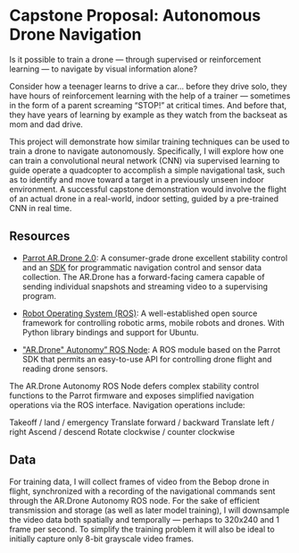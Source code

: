 # Capstone Proposal: Autonomous Drone Navigation

Is it possible to train a drone — through supervised or reinforcement learning — to navigate by visual information alone?

Consider how a teenager learns to drive a car... before they drive solo, they have hours of reinforcement learning with the help of a trainer — sometimes in the form of a parent screaming “STOP!” at critical times.  And before that, they have years of learning by example as they watch from the backseat as mom and dad drive.

This project will demonstrate how similar training techniques can be used to train a drone to navigate autonomously.  Specifically, I will explore how one can train a convolutional neural network (CNN) via supervised learning to guide operate a quadcopter to accomplish a simple navigational task, such as to identify and move toward a target in a previously unseen indoor environment.  A successful capstone demonstration would involve the flight of an actual drone in a real-world, indoor setting, guided by a pre-trained CNN in real time.

## Resources

* [Parrot AR.Drone 2.0](https://www.parrot.com/us/drones/parrot-ardrone-20-power-édition#ar-drone-20-power-edition): A consumer-grade drone excellent stability control and an [SDK]( http://developer.parrot.com/docs/SDK2/) for programmatic navigation control and sensor data collection.  The AR.Drone has a forward-facing camera capable of sending individual snapshots and streaming video to a supervising program.

* [Robot Operating System (ROS)](http://www.ros.org): A well-established open source framework for controlling robotic arms, mobile robots and drones.  With Python library bindings and support for Ubuntu.

* ["AR.Drone" Autonomy” ROS Node](https://ardrone-autonomy.readthedocs.io): A ROS module based on the Parrot SDK that permits an easy-to-use API for controlling drone flight and reading drone sensors.

The AR.Drone Autonomy ROS Node defers complex stability control functions to the Parrot firmware and exposes simplified navigation operations via the ROS interface.  Navigation operations include:

Takeoff / land / emergency
Translate forward / backward
Translate left / right
Ascend / descend
Rotate clockwise / counter clockwise

<!-- The AR.Drone Autonomy ROS Node is also capable of publishing high-resolution camera snapshots and 640x480 resolution H.264 via the ROS interface.-->


## Data
For training data, I will collect frames of video from the Bebop drone in flight, synchronized with a recording of the navigational commands sent through the AR.Drone Autonomy ROS node.  For the sake of efficient transmission and storage (as well as later model training), I will downsample the video data both spatially and temporally — perhaps to 320x240 and 1 frame per second.  To simplify the training problem it will also be ideal to initially capture only 8-bit grayscale video frames.

